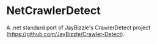 # NetCrawlerDetect
A .net standard port of JayBizzle's CrawlerDetect project (https://github.com/JayBizzle/Crawler-Detect).
